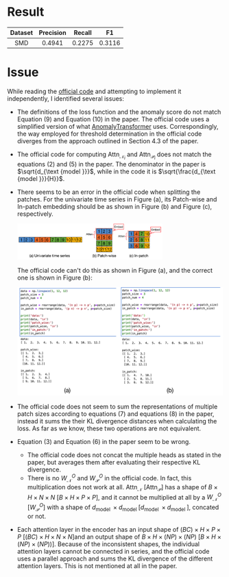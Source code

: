 # Result

| Dataset | Precision | Recall |   F1   |
| :-----: | :-------: | :----: | :----: |
|   SMD   |  0.4941   | 0.2275 | 0.3116 |

# Issue

While reading the [official code](https://github.com/DAMO-DI-ML/KDD2023-DCdetector) and attempting to implement it independently, I identified several issues:

- The definitions of the loss function and the anomaly score do not match Equation (9) and Equation (10) in the paper. The official code uses a simplified version of what [AnomalyTransformer](https://github.com/thuml/Anomaly-Transformer) uses. Correspondingly, the way employed for threshold determination in the official code diverges from the approach outlined in Section 4.3 of the paper.
- The official code for computing $\operatorname{Attn}_{\mathcal{N}_i}$ and $\operatorname{Attn}_{\mathcal{P}_i}$ does not match the equations (2) and (5) in the paper. The denominator in the paper is $\sqrt{d_{\text {model }}}$, while in the code it is $\sqrt{\frac{d_{\text {model }}}{H}}$.

- There seems to be an error in the official code when splitting the patches. For the univariate time series in Figure (a), its Patch-wise and In-patch embedding should be as shown in Figure (b) and Figure (c), respectively.

  <img src="./img/fig1.png" style="zoom: 33%;" />

  The official code can't do this as shown in Figure (a), and the correct one is shown in Figure (b):

  <img src="./img/fig2.png" style="zoom: 50%;" />

- The official code does not seem to sum the representations of multiple patch sizes according to equations (7) and equations (8) in the paper, instead it sums the their KL divergence distances when calculating the loss. As far as we know, these two operations are not equivalent.
- Equation (3) and Equation (6) in the paper seem to be wrong.
  - The official code does not concat the multiple heads as stated in the paper, but averages them after evaluating their respective KL divergence.
  - There is no $W_{\mathcal{N}}^O$ and $W_{\mathcal{P}}^O$ in the official code. In fact, this multiplication does not work at all.  $\operatorname{Attn}_{\mathcal{N}}$ [$\operatorname{Attn}_{\mathcal{P}}$] has a shape of $B\times H\times N \times N$ [$B\times H\times P \times P$], and it cannot be multiplied at all by a  $W_{\mathcal{N}}^O$ [$W_{\mathcal{P}}^O$] with a shape of $d_{\text {model }} \times d_{\text {model }}$[$d_{\text {model }} \times d_{\text {model }}$], concated or not.
- Each attention layer in the encoder has an input shape of $(BC)\times H\times P\times P$  [$(BC)\times H\times N\times N$]and an output shape of $B \times H \times (NP)\times (NP)$ [$B \times H \times (NP)\times (NP)$)]. Because of the inconsistent shapes, the individual attention layers cannot be connected in series, and the official code uses a parallel approach and sums the KL divergence of the different attention layers. This is not mentioned at all in the paper.